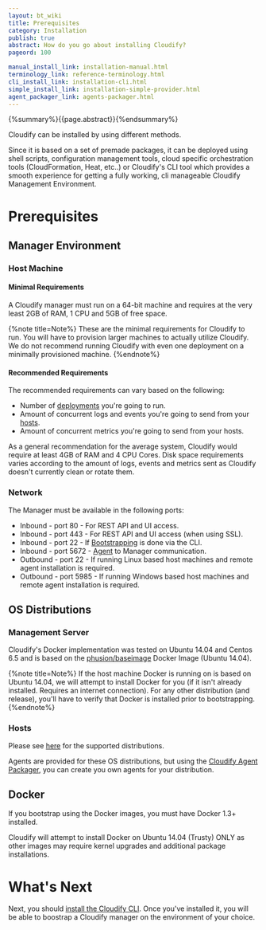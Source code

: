 ```yaml
---
layout: bt_wiki
title: Prerequisites
category: Installation
publish: true
abstract: How do you go about installing Cloudify?
pageord: 100

manual_install_link: installation-manual.html
terminology_link: reference-terminology.html
cli_install_link: installation-cli.html
simple_install_link: installation-simple-provider.html
agent_packager_link: agents-packager.html
---
```

{%summary%}{{page.abstract}}{%endsummary%}

Cloudify can be installed by using different methods.

Since it is based on a set of premade packages, it can be deployed using shell scripts, configuration management tools, cloud specific orchestration tools (CloudFormation, Heat, etc..) or Cloudify's CLI tool which provides a smooth experience for getting a fully working, cli manageable Cloudify Management Environment.

# Prerequisites

## Manager Environment

### Host Machine

#### Minimal Requirements
A Cloudify manager must run on a 64-bit machine and requires at the very least 2GB of RAM, 1 CPU and 5GB of free space.

{%note title=Note%}
These are the minimal requirements for Cloudify to run. You will have to provision larger machines to actually utilize Cloudify.
We do not recommend running Cloudify with even one deployment on a minimally provisioned machine.
{%endnote%}

#### Recommended Requirements
The recommended requirements can vary based on the following:
* Number of [deployments]({{page.terminology_link}}#deployment) you're going to run.
* Amount of concurrent logs and events you're going to send from your [hosts]({{page.terminology_link}}#host).
* Amount of concurrent metrics you're going to send from your hosts.

As a general recommendation for the average system, Cloudify would require at least 4GB of RAM and 4 CPU Cores. Disk space requirements varies according to the amount of logs, events and metrics sent as Cloudify doesn't currently clean or rotate them.

### Network
The Manager must be available in the following ports:

* Inbound - port 80 - For REST API and UI access.
* Inbound - port 443 - For REST API and UI access (when using SSL).
* Inbound - port 22 - If [Bootstrapping]({{page.terminology_link}}#bootstrapping) is done via the CLI.
* Inbound - port 5672 - [Agent]({{page.terminology_link}}#agent) to Manager communication.
* Outbound - port 22 - If running Linux based host machines and remote agent installation is required.
* Outbound - port 5985 - If running Windows based host machines and remote agent installation is required.

## OS Distributions

### Management Server

Cloudify's Docker implementation was tested on Ubuntu 14.04 and Centos 6.5 and is based on the [phusion/baseimage](https://github.com/phusion/baseimage-docker) Docker Image (Ubuntu 14.04).

{%note title=Note%}
If the host machine Docker is running on is based on Ubuntu 14.04, we will attempt to install Docker for you (if it isn't already installed. Requires an internet connection). For any other distribution (and release), you'll have to verify that Docker is installed prior to bootstrapping.
{%endnote%}

### Hosts
Please see [here](agents-description.html#provided-agent-packages) for the supported distributions.

Agents are provided for these OS distributions, but using the [Cloudify Agent Packager]({{page.agent_packager_link}}), you can create you own agents for your distribution.

## Docker
If you bootstrap using the Docker images, you must have Docker 1.3+ installed.

Cloudify will attempt to install Docker on Ubuntu 14.04 (Trusty) ONLY as other images may require kernel upgrades and additional package installations.


# What's Next

Next, you should [install the Cloudify CLI](installation-cli.html). Once you've installed it, you will be able to boostrap a Cloudify manager on the environment of your choice.
